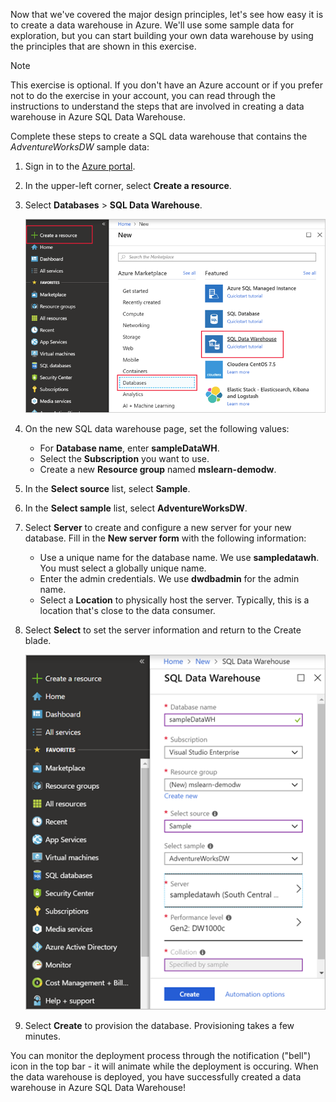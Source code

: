Now that we've covered the major design principles, let's see how easy it is to create a data warehouse in Azure. We'll use some sample data for exploration, but you can start building your own data warehouse by using the principles that are shown in this exercise.

> [!NOTE]
> This exercise is optional. If you don't have an Azure account or if you prefer not to do the exercise in your account, you can read through the instructions to understand the steps that are involved in creating a data warehouse in Azure SQL Data Warehouse.

Complete these steps to create a SQL data warehouse that contains the *AdventureWorksDW* sample data:

1. Sign in to the [Azure portal](https://portal.azure.com?azure-portal=true).
1. In the upper-left corner, select **Create a resource**.
1. Select **Databases** > **SQL Data Warehouse**.

    ![Screenshots of creating an Azure data warehouse](../media/6-create-azure-data-warehouse.png)

1. On the new SQL data warehouse page, set the following values:
    - For **Database name**, enter **sampleDataWH**.
    - Select the **Subscription** you want to use.
    - Create a new **Resource group** named **mslearn-demodw**.

1. In the **Select source** list, select **Sample**.

1. In the **Select sample** list, select **AdventureWorksDW**.

1. Select **Server** to create and configure a new server for your new database. Fill in the **New server form** with the following information:
    - Use a unique name for the database name. We use **sampledatawh**. You must select a globally unique name.
    - Enter the admin credentials. We use **dwdbadmin** for the admin name.
    - Select a **Location** to physically host the server. Typically, this is a location that's close to the data consumer.

1. Select **Select** to set the server information and return to the Create blade.

    ![Screenshot of the new database server blade](../media/6-create-sql-db.png)

1. Select **Create** to provision the database. Provisioning takes a few minutes.

You can monitor the deployment process through the notification ("bell") icon in the top bar - it will animate while the deployment is occuring. When the data warehouse is deployed, you have successfully created a data warehouse in Azure SQL Data Warehouse!
